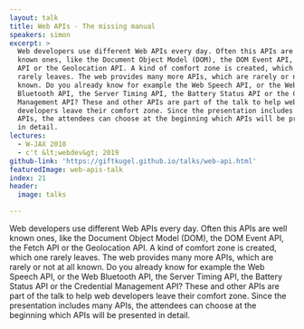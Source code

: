 ```yaml
---
layout: talk
title: Web APIs - The missing manual
speakers: simon
excerpt: >
  Web developers use different Web APIs every day. Often this APIs are well
  known ones, like the Document Object Model (DOM), the DOM Event API, the Fetch
  API or the Geolocation API. A kind of comfort zone is created, which one
  rarely leaves. The web provides many more APIs, which are rarely or not at all
  known. Do you already know for example the Web Speech API, or the Web
  Bluetooth API, the Server Timing API, the Battery Status API or the Credential
  Management API? These and other APIs are part of the talk to help web
  developers leave their comfort zone. Since the presentation includes many
  APIs, the attendees can choose at the beginning which APIs will be presented
  in detail.
lectures:
  - W-JAX 2018
  - c't &lt;webdev&gt; 2019
github-link: 'https://giftkugel.github.io/talks/web-api.html'
featuredImage: web-apis-talk
index: 21
header:
  image: talks

---
```


Web developers use different Web APIs every day. Often this APIs are well known ones, like the Document Object Model (DOM), the DOM Event API, the Fetch API or the Geolocation API. A kind of comfort zone is created, which one rarely leaves. The web provides many more APIs, which are rarely or not at all known. Do you already know for example the Web Speech API, or the Web Bluetooth API, the Server Timing API, the Battery Status API or the Credential Management API? These and other APIs are part of the talk to help web developers leave their comfort zone. Since the presentation includes many APIs, the attendees can choose at the beginning which APIs will be presented in detail.
